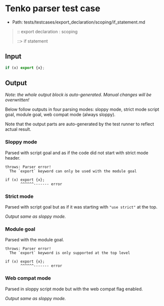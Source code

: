 # Tenko parser test case

- Path: tests/testcases/export_declaration/scoping/if_statement.md

> :: export declaration : scoping
>
> ::> if statement

## Input

`````js
if (x) export {x};
`````

## Output

_Note: the whole output block is auto-generated. Manual changes will be overwritten!_

Below follow outputs in four parsing modes: sloppy mode, strict mode script goal, module goal, web compat mode (always sloppy).

Note that the output parts are auto-generated by the test runner to reflect actual result.

### Sloppy mode

Parsed with script goal and as if the code did not start with strict mode header.

`````
throws: Parser error!
  The `export` keyword can only be used with the module goal

if (x) export {x};
       ^^^^^^------- error
`````

### Strict mode

Parsed with script goal but as if it was starting with `"use strict"` at the top.

_Output same as sloppy mode._

### Module goal

Parsed with the module goal.

`````
throws: Parser error!
  The `export` keyword is only supported at the top level

if (x) export {x};
       ^^^^^^------- error
`````


### Web compat mode

Parsed in sloppy script mode but with the web compat flag enabled.

_Output same as sloppy mode._
